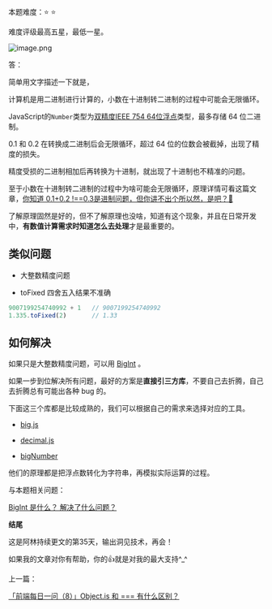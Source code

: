 本题难度：⭐ ⭐ 

难度评级最高五星，最低一星。


![image.png](https://p1-juejin.byteimg.com/tos-cn-i-k3u1fbpfcp/dfe8709de86e434782a9c7170a0e0950~tplv-k3u1fbpfcp-watermark.image?)

答：

简单用文字描述一下就是，

计算机是用二进制进行计算的，小数在十进制转二进制的过程中可能会无限循环。

JavaScript的`Number`类型为[双精度IEEE 754 64位浮点](https://en.wikipedia.org/wiki/Floating-point_arithmetic)类型，最多存储 64 位二进制。

0.1 和 0.2 在转换成二进制后会无限循环，超过 64 位的位数会被截掉，出现了精度的损失。

精度受损的二进制相加后再转换为十进制，就出现了十进制也不精准的问题。


至于小数在十进制转二进制的过程中为啥可能会无限循环，原理详情可看这篇文章，[你知道 0.1+0.2 !==0.3是进制问题，但你讲不出个所以然，是吧？🐶](https://juejin.cn/post/7041546152994406430)

了解原理固然是好的，但不了解原理也没啥，知道有这个现象，并且在日常开发中，**有数值计算需求时知道怎么去处理**才是最重要的。

## 类似问题

- 大整数精度问题

- toFixed 四舍五入结果不准确

```js
9007199254740992 + 1   // 9007199254740992
1.335.toFixed(2)       // 1.33
```

## 如何解决

如果只是大整数精度问题，可以用 [BigInt](https://developer.mozilla.org/en-US/docs/Web/JavaScript/Reference/Global_Objects/BigInt) 。

如果一步到位解决所有问题，最好的方案是**直接引三方库**，不要自己去折腾，自己去折腾总有可能出各种 bug 的。

下面这三个库都是比较成熟的，我们可以根据自己的需求来选择对应的工具。

- [big.js](https://www.npmjs.com/package/big.js)

- [decimal.js](https://www.npmjs.com/package/decimal.js)

- [bigNumber](https://www.npmjs.com/package/bignumber.js)

他们的原理都是把浮点数转化为字符串，再模拟实际运算的过程。

与本题相关问题：

[BigInt 是什么？ 解决了什么问题？](https://github.com/wlllyfor/question-everyday/blob/main/JS/1.BigInt%20%E6%98%AF%E4%BB%80%E4%B9%88%EF%BC%9F%20%E8%A7%A3%E5%86%B3%E4%BA%86%E4%BB%80%E4%B9%88%E9%97%AE%E9%A2%98%EF%BC%9F.md)

**结尾**

这是阿林持续更文的第35天，输出洞见技术，再会！

如果我的文章对你有帮助，你的👍就是对我的最大支持^_^



上一篇：

[「前端每日一问（8）」Object.is 和 === 有什么区别？](https://github.com/wlllyfor/question-everyday/blob/main/JS/8.Object.is%20%E5%92%8C%20%3D%3D%3D%20%E6%9C%89%E4%BB%80%E4%B9%88%E5%8C%BA%E5%88%AB%EF%BC%9F.md)